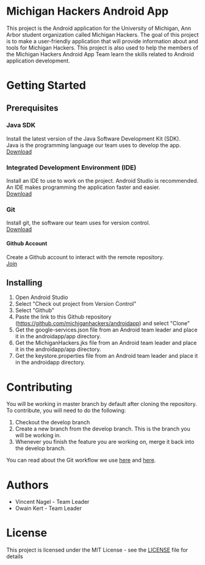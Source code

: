 # Michigan Hackers Android App
This project is the Android application for the University of Michigan, Ann Arbor student organization called Michigan Hackers.
The goal of this project is to make a user-friendly application that will provide information about and tools for Michigan Hackers.
This project is also used to help the members of the Michigan Hackers Android App Team learn the skills related to Android application development.

# Getting Started

## Prerequisites

### Java SDK
Install the latest version of the Java Software Development Kit (SDK).  
Java is the programming language our team uses to develop the app.  
[Download](http://www.oracle.com/technetwork/java/javase/downloads/index.html)

### Integrated Development Environment (IDE)
Install an IDE to use to work on the project. Android Studio is recommended.  
An IDE makes programming the application faster and easier.  
[Download](https://developer.android.com/studio/)

### Git
Install git, the software our team uses for version control.  
[Download](https://git-scm.com/downloads)

#### Github Account
Create a Github account to interact with the remote repository.  
[Join](https://github.com/join)

## Installing
1. Open Android Studio
2. Select "Check out project from Version Control"
3. Select "Github"
4. Paste the link to this Github repository (https://github.com/michiganhackers/androidapp) and select "Clone"
5. Get the google-services.json file from an Android team leader and place it in the androidapp/app directory.  
6. Get the MichiganHackers.jks file from an Android team leader and place it in the androidapp/app directory.  
7. Get the keystore.properties file from an Android team leader and place it in the androidapp directory.  

# Contributing
You will be working in master branch by default after cloning the repository. To contribute, you will need to do the following:  
1. Checkout the develop branch
2. Create a new branch from the develop branch. This is the branch you will be working in.
3. Whenever you finish the feature you are working on, merge it back into the develop branch.  

You can read about the Git workflow we use [here](https://www.atlassian.com/git/tutorials/comparing-workflows/gitflow-workflow) and [here](https://nvie.com/posts/a-successful-git-branching-model/).

# Authors
* Vincent Nagel - Team Leader
* Owain Kert - Team Leader

# License
This project is licensed under the MIT License - see the [LICENSE](/LICENSE) file for details
